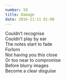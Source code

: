 ```yaml
---
number: 59
title: Damage
date: 2016-11-11 01:00
---
```


Couldn’t recognise<br>
Couldn’t play by ear<br>
The notes start to fade<br>
Forlorn<br>
Not having you this close<br>
Or too near to compromise<br>
Before blurry images<br>
Become a clear disguise<br>